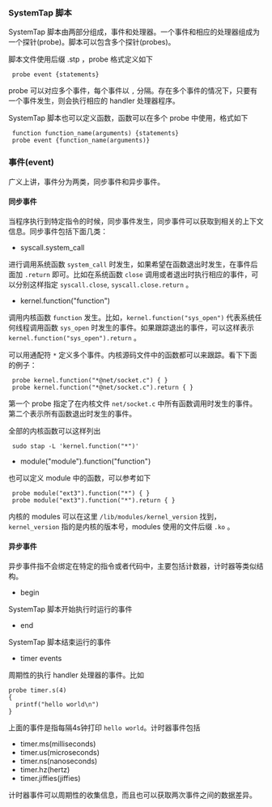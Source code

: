 ### SystemTap 脚本

SystemTap 脚本由两部分组成，事件和处理器。一个事件和相应的处理器组成为一个探针(probe)。脚本可以包含多个探针(probes)。

脚本文件使用后缀 .stp ，probe 格式定义如下
```
 probe event {statements}
```

probe 可以对应多个事件，每个事件以 `,` 分隔。存在多个事件的情况下，只要有一个事件发生，则会执行相应的 handler 处理器程序。

SystemTap 脚本也可以定义函数，函数可以在多个 probe 中使用，格式如下
```
 function function_name(arguments) {statements}
 probe event {function_name(arguments)}
```

### 事件(event)

广义上讲，事件分为两类，同步事件和异步事件。

#### 同步事件

当程序执行到特定指令的时候，同步事件发生，同步事件可以获取到相关的上下文信息。同步事件包括下面几类：

* syscall.system_call

进行调用系统函数 `system_call` 时发生，如果希望在函数退出时发生，在事件后面加 `.return` 即可。比如在系统函数 `close` 调用或者退出时执行相应的事件，可以分别这样指定 `syscall.close`, `syscall.close.return` 。 

* kernel.function("function")

调用内核函数 `function` 发生。比如，`kernel.function("sys_open")` 代表系统任何线程调用函数 `sys_open` 时发生的事件。如果跟踪退出的事件，可以这样表示 `kernel.function("sys_open").return` 。

可以用通配符 `*` 定义多个事件。内核源码文件中的函数都可以来跟踪。看下下面的例子：

```
 probe kernel.function("*@net/socket.c") { }
 probe kernel.function("*@net/socket.c").return { }
```
第一个 probe 指定了在内核文件 `net/socket.c` 中所有函数调用时发生的事件。第二个表示所有函数退出时发生的事件。

全部的内核函数可以这样列出
```
 sudo stap -L 'kernel.function("*")'
```

* module("module").function("function")

也可以定义 module 中的函数，可以参考如下

```
 probe module("ext3").function("*") { }
 probe module("ext3").function("*").return { }
```
内核的 modules 可以在这里 `/lib/modules/kernel_version` 找到，`kernel_version` 指的是内核的版本号，modules 使用的文件后缀 `.ko` 。

#### 异步事件

异步事件指不会绑定在特定的指令或者代码中，主要包括计数器，计时器等类似结构。

* begin

SystemTap 脚本开始执行时运行的事件

* end

SystemTap 脚本结束运行的事件

* timer events

周期性的执行 handler 处理器的事件。比如

```
probe timer.s(4)
{
  printf("hello world\n")
}
```

上面的事件是指每隔4s钟打印 `hello world`。计时器事件包括    

   * timer.ms(milliseconds)
   * timer.us(microseconds) 
   * timer.ns(nanoseconds)
   * timer.hz(hertz) 
   * timer.jiffies(jiffies) 

计时器事件可以周期性的收集信息，而且也可以获取两次事件之间的数据差异。

